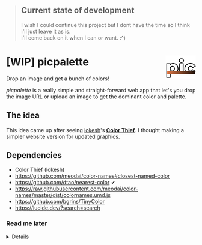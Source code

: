 > ## Current state of development
> I wish I could continue this project but I dont have the time so I think I'll just leave it as is.<br>I'll come back on it when I can or want. :^)

# \[WIP\] picpalette <img src ="https://raw.githubusercontent.com/Phoenixx19/picpalette/www/icon.png" width="80px" alt="logo" align ="right">

Drop an image and get a bunch of colors!

*picpalette* is a really simple and straight-forward web app that let's you drop the image URL or upload an image to get the dominant color and palette.

## The idea

This idea came up after seeing [lokesh](/lokesh)'s [**Color Thief**](/lokesh/color-thief). I thought making a simpler website version for updated graphics.

## Dependencies

- Color Thief (lokesh)
- https://github.com/meodai/color-names#closest-named-color
- https://github.com/dtao/nearest-color ✔
- https://raw.githubusercontent.com/meodai/color-names/master/dist/colornames.umd.js
- https://github.com/bgrins/TinyColor
- https://lucide.dev/?search=search


### Read me later

<details>
    <ul>
        <li>https://github.com/lokesh/color-thief/blob/master/async.html</li>
        <li>https://lokeshdhakar.com/projects/color-thief/#getting-started</li>
        <li>https://github.com/meodai/color-names</li>
        <li>https://github.com/bgrins/TinyColor</li>
        <li>https://stackoverflow.com/questions/6150289/how-can-i-convert-an-image-into-base64-string-using-javascript</li>
    </ul>
</details>
